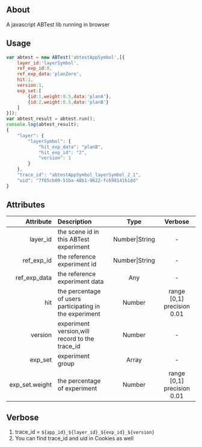## About
A javascript ABTest lib running in browser
## Usage
```javascript
var abtest = new ABTest('abtestAppSymbol',[{
    layer_id:'layerSymbol',
    ref_exp_id:0,
    ref_exp_data:'planZero',
    hit:1,
    version:1,
    exp_set:[
        {id:1,weight:0.5,data:'planA'},
        {id:2,weight:0.5,data:'planB'}
    ]
}]);
var abtest_result = abtest.run();
console.log(abtest_result);
{
	"layer": {
		"layerSymbol": {
			"hit_exp_data": "planB",
			"hit_exp_id": "2",
			"version": 1
		}
	},
	"trace_id": "abtestAppSymbol_layerSymbol_2_1",
	"uid": "7f65cb09-51ba-48b1-9622-fc698141b1dd"
}
```
## Attributes
| Attribute | Description | Type | Verbose
| -:| :- | :-: | :-:|
| layer_id | the scene id in this ABTest experiment | Number\|String | - |
| ref_exp_id | the reference experiment id  | Number\|String | -|
| ref_exp_data | the reference experiment data  | Any | -|
| hit | the percentage of users participating in the experiment | Number | range [0,1]  precision 0.01 |
| version | experiment version,will record to the trace_id | Number | - |
| exp_set | experiment group | Array | - |
| exp_set.weight | the percentage of experiment | Number | range [0,1]  precision 0.01 |

## Verbose
1. trace_id = `${app_id}_${layer_id}_${exp_id}_${version}`
2. You can find trace_id and uid in Cookies as well